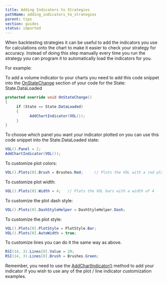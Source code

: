 ```yaml
---
title: Adding Indicators to Strategies
pathName: adding_indicators_to_strategies
parent: tips
section: guides
status: imported
---
```


When backtesting strategies it can be useful to add the indicators you use for calculations onto the chart to make it easier to check your strategy for accuracy. Instead of doing this step manually every time you run the strategy you can program it to automatically load the indicators for you.

For example:

To add a volume indicator to your charts you need to add this code snippet into the [OnStateChange](onstatechange) section of your code for the State: State.DataLoaded

```csharp
protected override void OnStateChange()
{
     if (State == State.DataLoaded)
     {
           AddChartIndicator(VOL());
     }
}
```

To choose which panel you want your indicator plotted on you can use this code snippet into the State.DataLoaded state:

```csharp
VOL().Panel = 2;
AddChartIndicator(VOL());
```

To customize plot colors:

```csharp
VOL().Plots[0].Brush = Brushes.Red;     // Plots the VOL with a red plot
```

To customize plot width:

```csharp
VOL().Plots[0].Width = 4;   // Plots the VOL bars with a width of 4
```

To customize the plot dash style:

```csharp
VOL().Plots[0].DashStyleHelper = DashStyleHelper.Dash;
```

To customize the plot style:

```csharp
VOL().Plots[0].PlotStyle = PlotStyle.Bar;
VOL().Plots[0].AutoWidth = true;
```

To customize lines you can do it the same way as above.

```csharp
RSI(14, 3).Lines[0].Value = 20;
RSI(14, 3).Lines[0].Brush = Brushes.Green;
```

Remember, you need to use the [AddChartIndicator()](addchartindicator) method to add your indicator if you wish to use any of the plot / line indicator customization examples.
